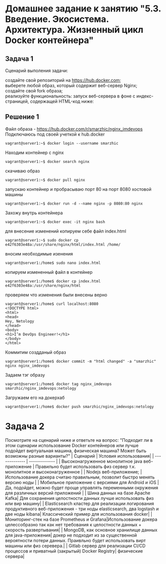 # Домашнее задание к занятию "5.3. Введение. Экосистема. Архитектура. Жизненный цикл Docker контейнера"
## Задача 1
Сценарий выполения задачи:

создайте свой репозиторий на https://hub.docker.com;  
выберете любой образ, который содержит веб-сервер Nginx;  
создайте свой fork образа;  
реализуйте функциональность: запуск веб-сервера в фоне с индекс-страницей, содержащей HTML-код ниже:  

## Решение 1
Файл образа - https://hub.docker.com/r/smarzhic/nginx_imdevops  
Подключаюсь под своей учеткой к hub.docker
```
vagrant@server1:~$ docker login --username smarzhic
```
Находим контейнер с nginx
```
vagrant@server1:~$ docker search nginx
```
скачиваю образ
```
vagrant@server1:~$ docker pull nginx
```
запускаю контейнер и пробрасываю порт 80 на порт 8080 хостовой машины
```
vagrant@server1:~$ docker run -d --name nginx -p 8080:80 nginx
```
Захожу внутрь контейнера
```
vagrant@server1:~$ docker exec -it nginx bash
```
для внесение изменений копируем себе файл index.html
```
vagrant@server1:~$ sudo docker cp e42f6303e48a:/usr/share/nginx/html/index.html /home/
```
вносим необходимые изенения
```
vagrant@server1:/home$ sudo nano index.html
```
копируем измененный файл в контейнер
```
vagrant@server1:/home$ docker cp index.html e42f6303e48a:/usr/share/nginx/html
```
проверяем что изменения были внесены верно
```
vagrant@server1:/home$ curl localhost:8080
<!DOCTYPE html>
<html>
<head>
Hey, Netology
</head>
<body>
<h1>I’m DevOps Engineer!</h1>
</body>
</html>
```
Коммитим создданый образ
```
vagrant@server1:/home$ docker commit -m "html changed" -a "smarzhic" nginx nginx_imdevops
```
Задаем тэг образу
```
vagrant@server1:/home$ docker tag nginx_imdevops smarzhic/nginx_imdevops:netology
```
Загружаем его на докерхаб
```
vagrant@server1:/home$ docker push smarzhic/nginx_imdevops:netology
```
# Задача 2
Посмотрите на сценарий ниже и ответьте на вопрос: "Подходит ли в этом сценарии использование Docker контейнеров или лучше  
подойдет виртуальная машина, физическая машина? Может быть возможны разные варианты?"
| Сценарий | Условия использования|
| ------------- | ------------- |
| Высоконагруженное монолитное java веб-приложение | Правильно будет использовать физ сервер т.к. монолитное и высоконагруженное  |
| Nodejs веб-приложение; |Использование докера считаю правильным, позволит быстро менять версию ноды |
| Мобильное приложение c версиями для Android и iOS | Да, подойдет, можно будет проще управлять переменными окружения для различных версий приложений |
| Шина данных на базе Apache Kafka| Для сохранения целостности данных лучше использовать физ или вир машину|
| Elasticsearch кластер для реализации логирования продуктивного веб-приложения - три ноды elasticsearch, два logstash и две ноды kibana| Классический пример для использования docker|
| Мониторинг-стек на базе Prometheus и Grafana|Использование докера целессобразно так как нет требования к целостности данных + скорость развертывания|
| MongoDB, как основное хранилище данных для java-приложения| докер не подходит из за существенной вероятности потери данных. Праивльно будет использовать вирт машины или физ серевера.|
| Gitlab сервер для реализации CI/CD процессов и приватный (закрытый) Docker Registry| физические сервера|
